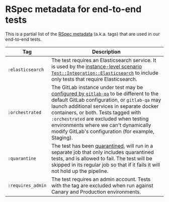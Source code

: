# RSpec metadata for end-to-end tests

This is a partial list of the [RSpec metadata](https://relishapp.com/rspec/rspec-core/docs/metadata/user-defined-metadata)
(a.k.a. tags) that are used in our end-to-end tests.

<!-- Please keep the tags in alphabetical order -->

| Tag | Description |
|-|-|
| `:elasticsearch` | The test requires an Elasticsearch service. It is used by the [instance-level scenario](https://gitlab.com/gitlab-org/gitlab-qa#definitions) [`Test::Integration::Elasticsearch`](https://gitlab.com/gitlab-org/gitlab/-/blob/72b62b51bdf513e2936301cb6c7c91ec27c35b4d/qa/qa/ee/scenario/test/integration/elasticsearch.rb) to include only tests that require Elasticsearch. |
| `:orchestrated` | The GitLab instance under test may be [configured by `gitlab-qa`](https://gitlab.com/gitlab-org/gitlab-qa/-/blob/master/docs/what_tests_can_be_run.md#orchestrated-tests) to be different to the default GitLab configuration, or `gitlab-qa` may launch additional services in separate docker containers, or both. Tests tagged with `:orchestrated` are excluded when testing environments where we can't dynamically modify GitLab's configuration (for example, Staging). |
| `:quarantine` | The test has been [quarantined](https://about.gitlab.com/handbook/engineering/quality/guidelines/debugging-qa-test-failures/#quarantining-tests), will run in a separate job that only includes quarantined tests, and is allowed to fail. The test will be skipped in its regular job so that if it fails it will not hold up the pipeline. |
| `:requires_admin` | The test requires an admin account. Tests with the tag are excluded when run against Canary and Production environments. |
